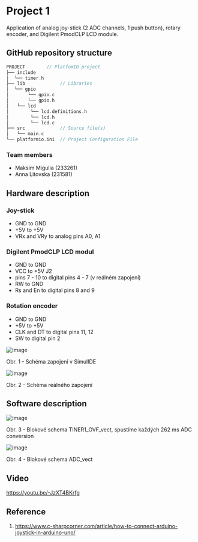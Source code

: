 # Project 1

Application of analog joy-stick (2 ADC channels, 1 push button), rotary encoder, and Digilent PmodCLP LCD module.



## GitHub repository structure

   ```c
   PROJECT        // PlatfomIO project
   ├── include
   │  └── timer.h       
   ├── lib             // Libraries
   │  └── gpio
   │       └── gpio.c
   │       └── gpio.h
   │   └── lcd
   │        └── lcd.definitions.h
   │        └── lcd.h
   │        └── lcd.c
   ├── src             // Source file(s)
   │   └── main.c
   └── platformio.ini  // Project Configuration File
   ```

### Team members

* Maksim Migulia (233261)
* Anna Litovska (231581)

## Hardware description

### Joy-stick

* GND to GND 
* +5V to +5V
* VRx and VRy to analog pins A0, A1 

### Digilent PmodCLP LCD modul 

* GND to GND 
* VCC to +5V J2
* pins 7 - 10 to digital pins 4 - 7 (v reálném zapojení)
* RW to GND
* Rs and En to digital pins 8 and 9

### Rotation encoder

* GND to GND
* +5V to +5V
* CLK and DT to digital pins 11, 12
* SW to digital pin 2

![image](https://user-images.githubusercontent.com/99403646/205863718-c15f8ad5-0dea-43c7-92e9-262a9b21254c.png)

Obr. 1 - Schéma zapojení v SimulIDE

![image](https://user-images.githubusercontent.com/99403646/205864286-3a4a17cd-4702-49ea-a2d2-6c1e31e3c709.png)

Obr. 2 - Schéma reálného zapojení 


## Software description

![image](https://user-images.githubusercontent.com/99403646/205865422-d6dad741-c66c-4e6f-b598-7912b6b96adf.png)

Obr. 3 - Blokové schema TINER1_OVF_vect, spustíme každých 262 ms ADC conversion

![image](https://user-images.githubusercontent.com/99733524/205872708-2917c64c-f421-428f-8444-b84f2e27d655.png)

Obr. 4 - Blokové schema ADC_vect


## Video
https://youtu.be/-JzXT4BKrfg

## Reference

1. https://www.c-sharpcorner.com/article/how-to-connect-arduino-joystick-in-arduino-uno/

